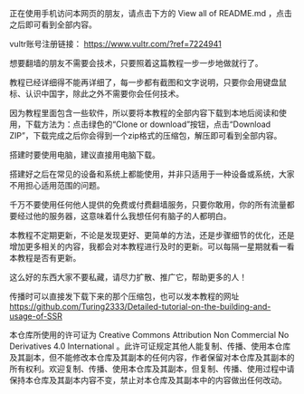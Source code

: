 正在使用手机访问本网页的朋友，请点击下方的 View all of README.md ，点击之后即可看到全部内容。

vultr账号注册链接： https://www.vultr.com/?ref=7224941

想要翻墙的朋友不需要会技术，只要照着这篇教程一步一步地做就行了。

教程已经详细得不能再详细了，每一步都有截图和文字说明，只要你会用键盘鼠标、认识中国字，除此之外不需要你会任何技术。

因为教程里面包含一些软件，所以要将本教程的全部内容下载到本地后阅读和使用，下载方法为：点击绿色的“Clone or download”按钮，点击“Download ZIP”，下载完成之后你会得到一个zip格式的压缩包，解压即可看到全部内容。

搭建时要使用电脑，建议直接用电脑下载。

搭建好之后在常见的设备和系统上都能使用，并非只适用于一种设备或系统，大家不用担心适用范围的问题。

千万不要使用任何他人提供的免费或付费翻墙服务，只要你敢用，你的所有流量都要经过他的服务器，这意味着什么我想任何有脑子的人都明白。

本教程不定期更新，不论是发现更好、更简单的方法，还是步骤细节的优化，还是增加更多相关的内容，我都会对本教程进行及时的更新。可以每隔一星期就看一看本教程是否有更新。

这么好的东西大家不要私藏，请尽力扩散、推广它，帮助更多的人！

传播时可以直接发下载下来的那个压缩包，也可以发本教程的网址  https://github.com/Turing2333/Detailed-tutorial-on-the-building-and-usage-of-SSR



本仓库所使用的许可证为 Creative Commons Attribution Non Commercial No Derivatives 4.0 International 。此许可证规定其他人能复制、传播、使用本仓库及其副本，但不能修改本仓库及其副本的任何内容，作者保留对本仓库及其副本的所有权利。欢迎复制、传播、使用本仓库及其副本，但复制、传播、使用过程中请保持本仓库及其副本内容不变，禁止对本仓库及其副本中的内容做出任何改动。
